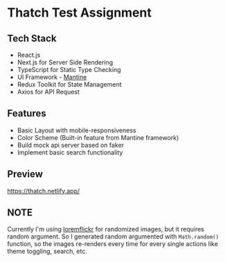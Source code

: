 # Thatch Test Assignment
## Tech Stack

- React.js
- Next.js for Server Side Rendering
- TypeScript for Static Type Checking
- UI Framework - [Mantine](https://mantine.dev/)
- Redux Toolkit for State Management
- Axios for API Request

## Features

- Basic Layout with mobile-responsiveness
- Color Scheme (Built-in feature from Mantine framework)
- Build mock api server based on faker
- Implement basic search functionality

## Preview

https://thatch.netlify.app/

## NOTE

Currently I'm using [loremflickr](https://loremflickr.com) for randomized images, but it requires random argument.
So I generated random argumented with `Math.random()` function, so the images re-renders every time for every single actions like theme toggling, search, etc.
